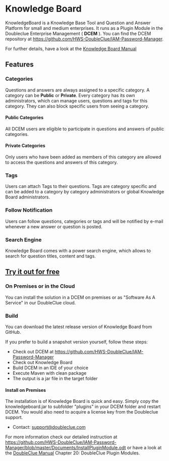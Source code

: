# Knowledge Board

KnowledgeBoard is a Knowledge Base Tool and Question and Answer Platform for small and medium enterprises.
It runs as a Plugin Module in the Doubleclue Enterprise Management ( **DCEM** ). 
You can find the DCEM repository at https://github.com/HWS-DoubleClue/IAM-Password-Manager. 

For further details, have a look at the [Knowledge Board Manual](https://doubleclue.com/files/DC_Knowledgeboard_Manual_en.pdf)


## Features 

### Categories

Questions and answers are always assigned to a specific category. A category can be **Public** or **Private**. 
Every category has its own administrators, which can manage users, questions and tags for this category. They can also block specific users from seeing a category.

#### Public Categories
All DCEM users are eligible to participate in questions and answers of public categories. 

#### Private Categories
Only users who have been added as members of this category are allowed to access the questions and answers of this category. 

### Tags
Users can attach Tags to their questions. Tags are category specific and can be added to a category by category administrators or global Knowledge Board administrators.

### Follow Notification
Users can follow questions, categories or tags and will be notified by e-mail whenever a new answer or question is posted.

### Search Engine
Knowledge Board comes with a power search engine, which allows to search for question titles, content and tags. 


## [Try it out for free](https://doubleclue.online/dcem/createTenant/index.xhtml)

### On Premises or in the Cloud

You can install the solution in a DCEM on premises or as "Software As A Service" in our DoubleClue cloud.

### Build

You can download the latest release version of Knowledge Board from GitHub.

If you prefer to build a snapshot version yourself, follow these steps:
 
- Check out DCEM at https://github.com/HWS-DoubleClue/IAM-Password-Manager
- Check out Knowledge Board
- Build DCEM in an IDE of your choice
- Execute Maven with clean package
- The output is a jar file in the target folder


#### Install on Premises
The installation is of Knowledge Board is quick and easy. Simply copy the knowledgeboard.jar to subfolder "plugins" in your DCEM folder and restart DCEM.
You would also need to acquire a license key from the Doubleclue support.  
- Contact: support@doubleclue.com

For more information check our detailed instruction at https://github.com/HWS-DoubleClue/IAM-Password-Manager/blob/master/Documents/InstallPluginModule.odt or have a look at the [DoubleClue Manual](https://doubleclue.com/wp-content/uploads/DCEM_Manual_EN.pdf) Chapter 20: DoubleClue Plugin Modules.



